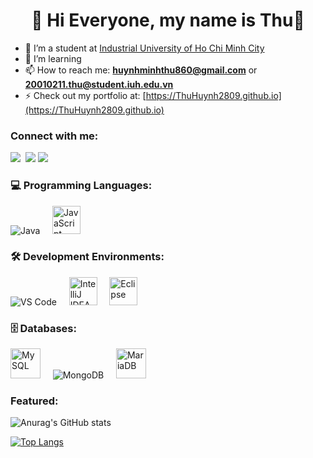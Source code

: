 
<h1 align="center">👋 Hi Everyone, my name is Thu👋</h1>

- 🔭 I’m a student at [Industrial University of Ho Chi Minh City](iuh.edu.vn)
- 🌱 I’m learning 
- 📫 How to reach me: **huynhminhthu860@gmail.com** or **20010211.thu@student.iuh.edu.vn**
- ⚡ Check out my portfolio at: [https://ThuHuynh2809.github.io](https://ThuHuynh2809.github.io)

<h3 align="left">Connect with me:</h3>
<p align="left">
  <a href="https://www.facebook.com/profile.php?id=100022082081684&locale=vi_VN" target="_blank"><img src="https://img.icons8.com/bubbles/64/facebook-new.png"/></a>&nbsp;
  <a href="https://www.instagram.com/hmt_2809/" target="_blank"><img src="https://img.icons8.com/bubbles/64/linkedin.png"/></a>
  <a href="https://www.youtube.com/channel/UCHycFp1GVnDR046b0d2OdCQ" target="_blank"><img src="https://img.icons8.com/bubbles/64/youtube-squared.png"/></a>
</p>

### 💻 Programming Languages:
<p align="left">
  <img src="https://img.icons8.com/color/48/000000/java-coffee-cup-logo.png" alt="Java"/>&nbsp;&nbsp;&nbsp;&nbsp;
  <img src="https://upload.wikimedia.org/wikipedia/commons/9/99/Unofficial_JavaScript_logo_2.svg" alt="JavaScript" width="45"/>
</p>
</p>

### 🛠️ Development Environments:
<p align="left">
  <img src="https://upload.wikimedia.org/wikipedia/commons/thumb/9/9a/Visual_Studio_Code_1.35_icon.svg/45px-Visual_Studio_Code_1.35_icon.svg.png" alt="VS Code"/>&nbsp;&nbsp;&nbsp;&nbsp;
  <img src="https://resources.jetbrains.com/storage/products/company/brand/logos/IntelliJ_IDEA_icon.svg" alt="IntelliJ IDEA" width="45"/>&nbsp;&nbsp;&nbsp;&nbsp;  
  <img src="https://upload.wikimedia.org/wikipedia/commons/thumb/c/cf/Eclipse-SVG.svg/120px-Eclipse-SVG.svg.png" alt="Eclipse" width="45"/>
</p>

### 🗄️ Databases:
<p align="left">
   <img src="https://upload.wikimedia.org/wikipedia/commons/thumb/0/0a/MySQL_textlogo.svg/1280px-MySQL_textlogo.svg.png" alt="MySQL" width="48"/>&nbsp;&nbsp;&nbsp;&nbsp;
  <img src="https://img.icons8.com/color/48/000000/mongodb.png" alt="MongoDB"/>&nbsp;&nbsp;&nbsp;&nbsp;
  <img src="https://mariadb.com/wp-content/uploads/2019/11/mariadb-logo-vert_blue-transparent.png" alt="MariaDB" width="48"/>
</p>
<p>
<h3 align="left">Featured: </h3>

![Anurag's GitHub stats](https://github-readme-stats.vercel.app/api?username=ThuHuynh2809&show_icons=true&theme=radical)

[![Top Langs](https://github-readme-stats.vercel.app/api/top-langs/?username=ThuHuynh2809&layout=compact)](https://github.com/anuraghazra/github-readme-stats)
